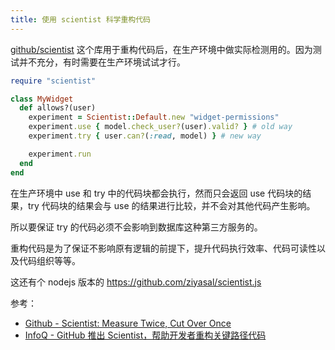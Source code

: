 ```yaml
---
title: 使用 scientist 科学重构代码
---
```



[github/scientist][] 这个库用于重构代码后，在生产环境中做实际检测用的。因为测试并不充分，有时需要在生产环境试试才行。

```ruby
require "scientist"

class MyWidget
  def allows?(user)
    experiment = Scientist::Default.new "widget-permissions"
    experiment.use { model.check_user?(user).valid? } # old way
    experiment.try { user.can?(:read, model) } # new way

    experiment.run
  end
end
```

在生产环境中 use 和 try 中的代码块都会执行，然而只会返回 use 代码块的结果，try 代码块的结果会与 use 的结果进行比较，并不会对其他代码产生影响。

所以要保证 try 的代码必须不会影响到数据库这种第三方服务的。

重构代码是为了保证不影响原有逻辑的前提下，提升代码执行效率、代码可读性以及代码组织等等。

这还有个 nodejs 版本的 https://github.com/ziyasal/scientist.js

参考：

- [Github - Scientist: Measure Twice, Cut Over Once](http://githubengineering.com/scientist/)
- [InfoQ - GitHub 推出 Scientist，帮助开发者重构关键路径代码](http://www.infoq.com/cn/news/2016/02/github-scientist-refactoring)

[github/scientist]: https://github.com/github/scientist
